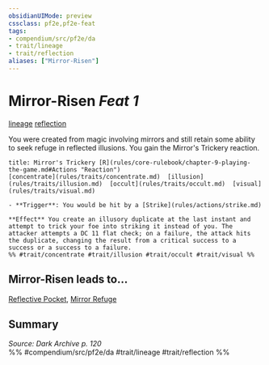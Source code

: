 ```yaml
---
obsidianUIMode: preview
cssclass: pf2e,pf2e-feat
tags:
- compendium/src/pf2e/da
- trait/lineage
- trait/reflection
aliases: ["Mirror-Risen"]
---
```

# Mirror-Risen  *Feat 1*  
[lineage](rules/traits/lineage-apg.md)  [reflection](rules/traits/reflection-da.md)  


You were created from magic involving mirrors and still retain some ability to seek refuge in reflected illusions. You gain the Mirror's Trickery reaction.

```ad-embed-ability
title: Mirror's Trickery [R](rules/core-rulebook/chapter-9-playing-the-game.md#Actions "Reaction")
[concentrate](rules/traits/concentrate.md)  [illusion](rules/traits/illusion.md)  [occult](rules/traits/occult.md)  [visual](rules/traits/visual.md)  

- **Trigger**: You would be hit by a [Strike](rules/actions/strike.md)

**Effect** You create an illusory duplicate at the last instant and attempt to trick your foe into striking it instead of you. The attacker attempts a DC 11 flat check; on a failure, the attack hits the duplicate, changing the result from a critical success to a success or a success to a failure.  
%% #trait/concentrate #trait/illusion #trait/occult #trait/visual %%
```

## Mirror-Risen leads to...

[Reflective Pocket](compendium/feats/reflective-pocket-da.md), [Mirror Refuge](compendium/feats/mirror-refuge-da.md)

## Summary

*Source: Dark Archive p. 120*  
%% #compendium/src/pf2e/da #trait/lineage #trait/reflection %%